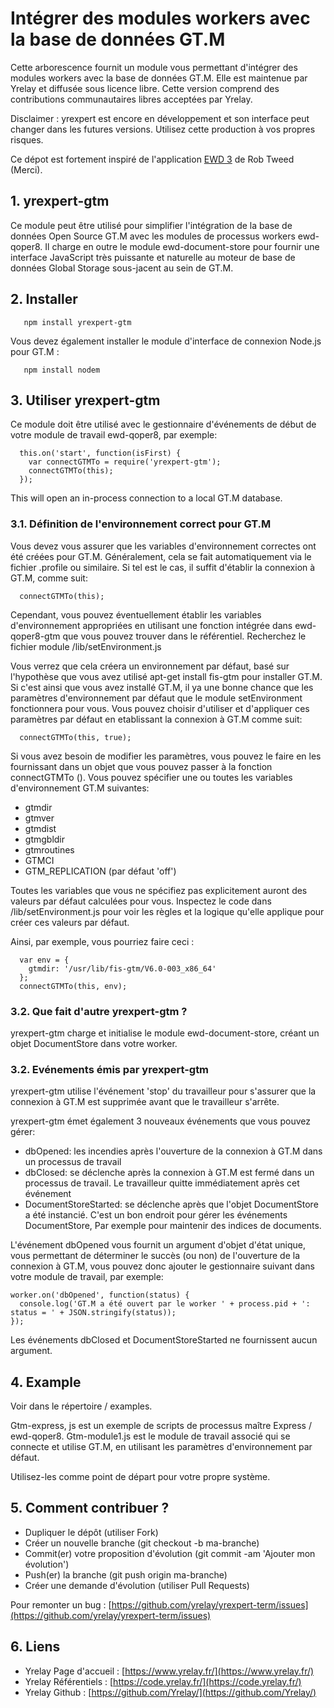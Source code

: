 # Intégrer des modules workers avec la base de données GT.M
 
Cette arborescence fournit un module vous permettant d'intégrer des modules workers avec la base de données GT.M. Elle est maintenue par Yrelay et diffusée sous licence libre. Cette version comprend des contributions communautaires libres acceptées par Yrelay.

Disclaimer : yrexpert est encore en développement et son interface peut changer dans les futures versions. Utilisez cette production à vos propres risques.

Ce dépot est fortement inspiré de l'application [EWD 3](http://www.mgateway.com/) de Rob Tweed (Merci).


## 1. yrexpert-gtm

Ce module peut être utilisé pour simplifier l'intégration de la base de données Open Source GT.M avec les modules de processus workers ewd-qoper8.
Il charge en outre le module ewd-document-store pour fournir une interface JavaScript très puissante et naturelle au moteur de base de données Global Storage sous-jacent au sein de GT.M.

## 2. Installer

       npm install yrexpert-gtm

Vous devez également installer le module d'interface de connexion Node.js pour GT.M :

       npm install nodem
	   
## 3. Utiliser yrexpert-gtm

Ce module doit être utilisé avec le gestionnaire d'événements de début de votre module de travail ewd-qoper8, par exemple:

      this.on('start', function(isFirst) {
        var connectGTMTo = require('yrexpert-gtm');
        connectGTMTo(this);
      });

This will open an in-process connection to a local GT.M database.

### 3.1. Définition de l'environnement correct pour GT.M

Vous devez vous assurer que les variables d'environnement correctes ont été créées pour GT.M. Généralement, cela se fait automatiquement via le fichier .profile ou similaire. Si tel est le cas, il suffit d'établir la connexion à GT.M, comme suit:

      connectGTMTo(this);

Cependant, vous pouvez éventuellement établir les variables d'environnement appropriées en utilisant une fonction intégrée dans ewd-qoper8-gtm que vous pouvez trouver dans le référentiel. Recherchez le fichier module /lib/setEnvironment.js

Vous verrez que cela créera un environnement par défaut, basé sur l'hypothèse que vous avez utilisé apt-get install fis-gtm pour installer GT.M. Si c'est ainsi que vous avez installé GT.M, il ya une bonne chance que les paramètres d'environnement par défaut que le module setEnvironment fonctionnera pour vous. Vous pouvez choisir d'utiliser et d'appliquer ces paramètres par défaut en etablissant la connexion à GT.M comme suit:

      connectGTMTo(this, true);

Si vous avez besoin de modifier les paramètres, vous pouvez le faire en les fournissant dans un objet que vous pouvez passer à la fonction connectGTMTo (). Vous pouvez spécifier une ou toutes les variables d'environnement GT.M suivantes:

- gtmdir
- gtmver
- gtmdist
- gtmgbldir
- gtmroutines
- GTMCI
- GTM_REPLICATION  (par défaut 'off')

Toutes les variables que vous ne spécifiez pas explicitement auront des valeurs par défaut calculées pour vous. Inspectez le code dans /lib/setEnvironment.js pour voir les règles et la logique qu'elle applique pour créer ces valeurs par défaut.

Ainsi, par exemple, vous pourriez faire ceci :

      var env = {
        gtmdir: '/usr/lib/fis-gtm/V6.0-003_x86_64'
      };
      connectGTMTo(this, env);

### 3.2. Que fait d'autre yrexpert-gtm ?

yrexpert-gtm charge et initialise le module ewd-document-store, créant un objet DocumentStore dans votre worker.

### 3.2. Evénements émis par yrexpert-gtm

yrexpert-gtm utilise l'événement 'stop' du travailleur pour s'assurer que la connexion à GT.M est supprimée avant que le travailleur s'arrête.

yrexpert-gtm émet également 3 nouveaux événements que vous pouvez gérer:

- dbOpened: les incendies après l'ouverture de la connexion à GT.M dans un processus de travail
- dbClosed: se déclenche après la connexion à GT.M est fermé dans un processus de travail. Le travailleur quitte immédiatement après cet événement
- DocumentStoreStarted: se déclenche après que l'objet DocumentStore a été instancié. C'est un bon endroit pour gérer les événements DocumentStore,
  Par exemple pour maintenir des indices de documents.

L'événement dbOpened vous fournit un argument d'objet d'état unique, vous permettant de déterminer le succès (ou non) de l'ouverture de la connexion à GT.M, vous pouvez donc ajouter le gestionnaire suivant dans votre module de travail, par exemple:

    worker.on('dbOpened', function(status) {
      console.log('GT.M a été ouvert par le worker ' + process.pid + ': status = ' + JSON.stringify(status));
    });


Les événements dbClosed et DocumentStoreStarted ne fournissent aucun argument.

## 4. Example

Voir dans le répertoire / examples.

Gtm-express, js est un exemple de scripts de processus maître Express / ewd-qoper8. Gtm-module1.js est le module de travail associé qui se connecte et utilise GT.M, en utilisant les paramètres d'environnement par défaut.

Utilisez-les comme point de départ pour votre propre système.

## 5. Comment contribuer ?

* Dupliquer le dépôt (utiliser Fork)
* Créer un nouvelle branche (git checkout -b ma-branche)
* Commit(er) votre proposition d'évolution (git commit -am 'Ajouter mon évolution')
* Push(er) la branche (git push origin ma-branche)
* Créer une demande d'évolution (utiliser Pull Requests)

Pour remonter un bug : [https://github.com/yrelay/yrexpert-term/issues](https://github.com/yrelay/yrexpert-term/issues)

## 6. Liens

* Yrelay Page d'accueil : [https://www.yrelay.fr/](https://www.yrelay.fr/)
* Yrelay Référentiels : [https://code.yrelay.fr/](https://code.yrelay.fr/)
* Yrelay Github : [https://github.com/Yrelay/](https://github.com/Yrelay/)


